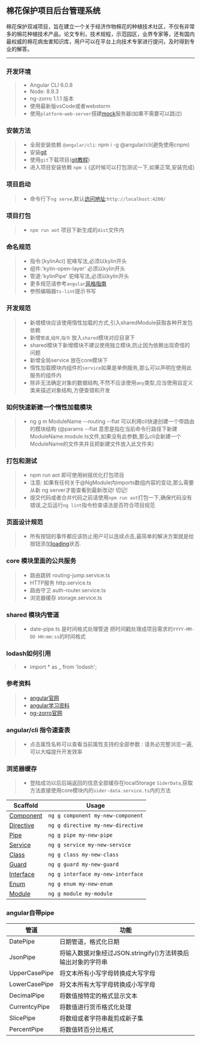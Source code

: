 ## 棉花保护项目后台管理系统

棉花保护双减项目，旨在建立一个关于经济作物棉花的种植技术社区，不仅有非常多的棉花种植技术产品，论文专利，技术规程，示范园区，业界专家等，还有国内最权威的棉花病虫害知识库，用户可以在平台上向技术专家进行提问，及时得到专业的解答。

----

### 开发环境

>- Angular CLI 6.0.8
>- Node: 8.9.3
>- ng-zorro 1.1.1 版本
>- 使用最新版vsCode或者webstorm
>- 使用`platform-web-server`搭建[mock](https://gitee.com/majiahang/platform-web-server)服务器(如果不需要可以跳过)

### 安装方法

>- 全局安装依赖 `@angular/cli`: npm i -g @angular/cli(避免使用cnpm)
>- 安装[git](https://git-scm.com/)
>- 使用`git`下载项目([git教程](https://www.liaoxuefeng.com/wiki/0013739516305929606dd18361248578c67b8067c8c017b000))
>- 进入项目安装依赖 `npm i` (这时候可以打包测试一下,如果正常,安装完成)

### 项目启动

>- 命令行下`ng serve`,默认[访问地址](http://localhost:4200/):`http://localhost:4200/`

### 项目打包

>- `npm run aot` 项目下新生成的`dist`文件内

### 命名规范

>- 指令:[kylinAcl] 驼峰写法,必须以kylin开头
>- 组件:'kylin-open-layer' 必须以kylin开头
>- 管道:'kylinPipe' 驼峰写法,必须以kylin开头
>- 更多规范请参考`angular`[风格指南](https://angular.cn/guide/styleguide)
>- 参照编辑器`ts-lint`提示书写

### 开发规范

>- 新增模块应该使用惰性加载的方式,引入sharedModule获取各种开发包依赖
>- 新增`管道`,`组件`,`指令` 放入`shared`模块对应目录下
>- shared模块下新增模块不建议使用独立模块,防止因为依赖出现奇怪的问题
>- 新增全局service 放在core模块下
>- 惰性加载模块内组件的`service`如果是单例服务,那么可以声明在使用此服务的组件内
>- 除非无法确定对象的数据结构,不然不应该使用`any`类型,应当使用自定义类来描述对象结构,方便查错和开发


### 如何快速新建一个惰性加载模块

>- ng g m ModuleName --routing --flat  可以利用cli快速创建一个带路由的模块结构  (@params --flat 意思是指在当前命令行路径下新建ModuleName.module.ts文件,如果没有此参数,那么cli会新建一个ModuleName的文件夹并且把新建文件放入此文件夹)

### 打包和测试

>- npm run aot 即可使用树摇优化打包项目
>- 注意: 如果有任何关于@NgModule内imports数组内容的变动,那么需要从新 ng server才能查看到最新改动! 切记!
>- 提交代码或者合并代码之前请使用`npm run aot`打包一下,确保代码没有错误,之后运行`ng lint`指令检查语法是否符合项目规范

### 页面设计规范

>- 所有按钮的事件都应该防止用户可以连续点击,最简单的解决方案就是给按钮添加[loading](https://ng.ant.design/components/button/zh)状态.

### core 模块里面的公共服务

>- 路由跳转 routing-jump.service.ts
>- HTTP服务 http.service.ts
>- 路由守卫 auth-router.service.ts
>- 浏览器缓存 storage.service.ts

### shared 模块内管道

>- date-pipe.ts 是时间格式处理管道 把时间戳处理成项目需求的`YYYY-MM-DD HH:mm:ss`的时间格式

### lodash如何引用

>-  import * as _ from 'lodash';

### 参考资料

>- [angular官网](https://angular.cn/docs)
>- [angular学习资料](https://segmentfault.com/a/1190000008754631)
>- [ng-zorro官网](https://ng.ant.design/docs/introduce/zh)

### angular/cli 指令速查表

>- 点击属性名称可以查看当前属性支持的全部参数 : 请务必完整浏览一遍,可以大幅提升开发效率

### 浏览器缓存

>- 登陆成功以后后端返回的信息全部缓存在localStorage `SiderData`,获取方法直接使用core模块内的`sider-data.service.ts`内的方法

<table>
<thead>
<tr>
<th>Scaffold</th>
<th>Usage</th>
</tr>
</thead>
<tbody>
<tr>
<td><a href="https://github.com/angular/angular-cli/wiki/generate-component" rel="nofollow">Component</a></td>
<td><code>ng g component my-new-component</code></td>
</tr>
<tr>
<td><a href="https://github.com/angular/angular-cli/wiki/generate-directive" rel="nofollow">Directive</a></td>
<td><code>ng g directive my-new-directive</code></td>
</tr>
<tr>
<td><a href="https://github.com/angular/angular-cli/wiki/generate-pipe" rel="nofollow">Pipe</a></td>
<td><code>ng g pipe my-new-pipe</code></td>
</tr>
<tr>
<td><a href="https://github.com/angular/angular-cli/wiki/generate-service" rel="nofollow">Service</a></td>
<td><code>ng g service my-new-service</code></td>
</tr>
<tr>
<td><a href="https://github.com/angular/angular-cli/wiki/generate-class" rel="nofollow">Class</a></td>
<td><code>ng g class my-new-class</code></td>
</tr>
<tr>
<td><a href="https://github.com/angular/angular-cli/wiki/generate-guard" rel="nofollow">Guard</a></td>
<td><code>ng g guard my-new-guard</code></td>
</tr>
<tr>
<td><a href="https://github.com/angular/angular-cli/wiki/generate-interface" rel="nofollow">Interface</a></td>
<td><code>ng g interface my-new-interface</code></td>
</tr>
<tr>
<td><a href="https://github.com/angular/angular-cli/wiki/generate-enum" rel="nofollow">Enum</a></td>
<td><code>ng g enum my-new-enum</code></td>
</tr>
<tr>
<td><a href="https://github.com/angular/angular-cli/wiki/generate-module" rel="nofollow">Module</a></td>
<td><code>ng g module my-module</code></td>
</tr>
</tbody>
</table>

### angular自带pipe

<table>
<thead>
<tr>
  <th>管道</th>
  <th>功能</th>
</tr>
</thead>
<tbody><tr>
  <td>DatePipe</td>
  <td>日期管道，格式化日期</td>
</tr>
<tr>
  <td>JsonPipe</td>
  <td>将输入数据对象经过JSON.stringify()方法转换后输出对象的字符串</td>
</tr>
<tr>
  <td>UpperCasePipe</td>
  <td>将文本所有小写字母转换成大写字母</td>
</tr>
<tr>
  <td>LowerCasePipe</td>
  <td>将文本所有大写字母转换成小写字母</td>
</tr>
<tr>
  <td>DecimalPipe</td>
  <td>将数值按特定的格式显示文本</td>
</tr>
<tr>
  <td>CurrentcyPipe</td>
  <td>将数值进行货币格式化处理</td>
</tr>
<tr>
  <td>SlicePipe</td>
  <td>将数组或者字符串裁剪成新子集</td>
</tr>
<tr>
  <td>PercentPipe</td>
  <td>将数值转百分比格式</td>
</tr>
</tbody></table>